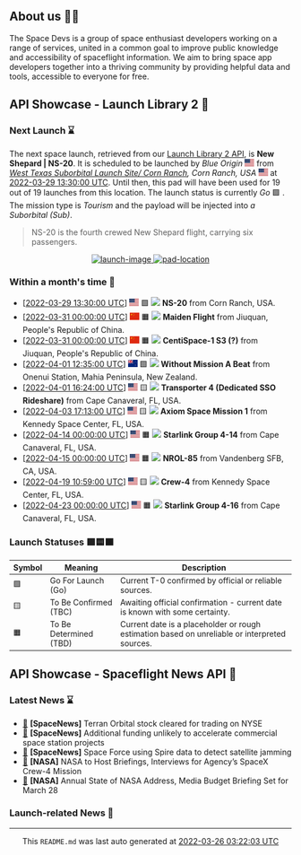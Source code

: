 ## About us 🧑‍🚀
The Space Devs is a group of space enthusiast developers working on a range of
services, united in a common goal to improve public knowledge and accessibility
of spaceflight information. We aim to bring space app developers together into a
thriving community by providing helpful data and tools, accessible to everyone
for free.

## API Showcase - Launch Library 2 🚀

### Next Launch ⌛
The next space launch, retrieved from our
<a href="https://thespacedevs.com/llapi">Launch Library 2 API</a>, is
**New Shepard | NS-20**. It is scheduled to be launched by *Blue Origin*
<img width="17" src="https://raw.githubusercontent.com/lipis/flag-icons/main/flags/4x3/us.svg" />
from *<a href="https://en.wikipedia.org/wiki/Corn_Ranch">West Texas Suborbital Launch Site/ Corn Ranch</a>, Corn Ranch, USA*
<img width="17" src="https://raw.githubusercontent.com/lipis/flag-icons/main/flags/4x3/us.svg" />
at <a href="https://www.timeanddate.com/worldclock/fixedtime.html?iso=20220329T133000">2022-03-29 13:30:00 UTC</a>.  Until
then, this pad will have been used for 19
out of 19 launches from this location. The launch status is currently
*Go* 🟩 . The mission type is
*Tourism* and the payload will be injected
into *a Suborbital
(Sub)*.
<br>
<blockquote>
  NS-20 is the fourth crewed New Shepard flight, carrying six passengers.
</blockquote>

<p float="left" align="center">
  <a href="https://en.wikipedia.org/wiki/New_Shepard" >
    <img alt="launch-image" height="200" src="https://spacelaunchnow-prod-east.nyc3.digitaloceanspaces.com/media/launcher_images/new2520shepard_image_20190207032624.jpeg" />
  </a>
  <a href="https://www.google.com/maps/place/31%C2%B025'22.4%22N+104%C2%B045'25.6%22W" >
    <img alt="pad-location" height="200" src="https://spacelaunchnow-prod-east.nyc3.digitaloceanspaces.com/media/launch_images/location_29_20200803142436.jpg"  />
  </a>
</p>

### Within a month's time 📅
- \[<a href="https://www.timeanddate.com/worldclock/fixedtime.html?iso=20220329T133000">2022-03-29 13:30:00 UTC</a>\]  <img width="17" src="https://raw.githubusercontent.com/lipis/flag-icons/main/flags/4x3/us.svg" /> 🟩  <a href="https://www.google.com/calendar/render?action=TEMPLATE&text=New Shepard | NS-20&location=Corn Ranch, USA&dates=20220329T133000Z%2F20220329T163000Z"><img border="0" width="15" src="https://upload.wikimedia.org/wikipedia/commons/a/a5/Google_Calendar_icon_%282020%29.svg"></a> **NS-20** from Corn Ranch, USA.
- \[<a href="https://www.timeanddate.com/worldclock/fixedtime.html?iso=20220331T000000">2022-03-31 00:00:00 UTC</a>\]  <img width="17" src="https://raw.githubusercontent.com/lipis/flag-icons/main/flags/4x3/cn.svg" /> 🟧  <a href="https://www.google.com/calendar/render?action=TEMPLATE&text=Zhuque-2 | Maiden Flight&location=Jiuquan, People&#x27;s Republic of China&dates=20220331T000000Z%2F20220331T000000Z"><img border="0" width="15" src="https://upload.wikimedia.org/wikipedia/commons/a/a5/Google_Calendar_icon_%282020%29.svg"></a> **Maiden Flight** from Jiuquan, People's Republic of China.
- \[<a href="https://www.timeanddate.com/worldclock/fixedtime.html?iso=20220331T000000">2022-03-31 00:00:00 UTC</a>\]  <img width="17" src="https://raw.githubusercontent.com/lipis/flag-icons/main/flags/4x3/cn.svg" /> 🟧  <a href="https://www.google.com/calendar/render?action=TEMPLATE&text=Kuaizhou 1A | CentiSpace-1 S3 (?)&location=Jiuquan, People&#x27;s Republic of China&dates=20220331T000000Z%2F20220331T000000Z"><img border="0" width="15" src="https://upload.wikimedia.org/wikipedia/commons/a/a5/Google_Calendar_icon_%282020%29.svg"></a> **CentiSpace-1 S3 (?)** from Jiuquan, People's Republic of China.
- \[<a href="https://www.timeanddate.com/worldclock/fixedtime.html?iso=20220401T123500">2022-04-01 12:35:00 UTC</a>\]  <img width="17" src="https://raw.githubusercontent.com/lipis/flag-icons/main/flags/4x3/nz.svg" /> 🟩  <a href="https://www.google.com/calendar/render?action=TEMPLATE&text=Electron | Without Mission A Beat&location=Onenui Station, Mahia Peninsula, New Zealand&dates=20220401T123500Z%2F20220401T123500Z"><img border="0" width="15" src="https://upload.wikimedia.org/wikipedia/commons/a/a5/Google_Calendar_icon_%282020%29.svg"></a> **Without Mission A Beat** from Onenui Station, Mahia Peninsula, New Zealand.
- \[<a href="https://www.timeanddate.com/worldclock/fixedtime.html?iso=20220401T162400">2022-04-01 16:24:00 UTC</a>\]  <img width="17" src="https://raw.githubusercontent.com/lipis/flag-icons/main/flags/4x3/us.svg" /> 🟨  <a href="https://www.google.com/calendar/render?action=TEMPLATE&text=Falcon 9 Block 5 | Transporter 4 (Dedicated SSO Rideshare)&location=Cape Canaveral, FL, USA&dates=20220401T162400Z%2F20220401T162400Z"><img border="0" width="15" src="https://upload.wikimedia.org/wikipedia/commons/a/a5/Google_Calendar_icon_%282020%29.svg"></a> **Transporter 4 (Dedicated SSO Rideshare)** from Cape Canaveral, FL, USA.
- \[<a href="https://www.timeanddate.com/worldclock/fixedtime.html?iso=20220403T171300">2022-04-03 17:13:00 UTC</a>\]  <img width="17" src="https://raw.githubusercontent.com/lipis/flag-icons/main/flags/4x3/us.svg" /> 🟨  <a href="https://www.google.com/calendar/render?action=TEMPLATE&text=Falcon 9 Block 5 | Axiom Space Mission 1&location=Kennedy Space Center, FL, USA&dates=20220403T171300Z%2F20220403T171300Z"><img border="0" width="15" src="https://upload.wikimedia.org/wikipedia/commons/a/a5/Google_Calendar_icon_%282020%29.svg"></a> **Axiom Space Mission 1** from Kennedy Space Center, FL, USA.
- \[<a href="https://www.timeanddate.com/worldclock/fixedtime.html?iso=20220414T000000">2022-04-14 00:00:00 UTC</a>\]  <img width="17" src="https://raw.githubusercontent.com/lipis/flag-icons/main/flags/4x3/us.svg" /> 🟧  <a href="https://www.google.com/calendar/render?action=TEMPLATE&text=Falcon 9 Block 5 | Starlink Group 4-14&location=Cape Canaveral, FL, USA&dates=20220414T000000Z%2F20220414T000000Z"><img border="0" width="15" src="https://upload.wikimedia.org/wikipedia/commons/a/a5/Google_Calendar_icon_%282020%29.svg"></a> **Starlink Group 4-14** from Cape Canaveral, FL, USA.
- \[<a href="https://www.timeanddate.com/worldclock/fixedtime.html?iso=20220415T000000">2022-04-15 00:00:00 UTC</a>\]  <img width="17" src="https://raw.githubusercontent.com/lipis/flag-icons/main/flags/4x3/us.svg" /> 🟧  <a href="https://www.google.com/calendar/render?action=TEMPLATE&text=Falcon 9 Block 5 | NROL-85&location=Vandenberg SFB, CA, USA&dates=20220415T000000Z%2F20220415T000000Z"><img border="0" width="15" src="https://upload.wikimedia.org/wikipedia/commons/a/a5/Google_Calendar_icon_%282020%29.svg"></a> **NROL-85** from Vandenberg SFB, CA, USA.
- \[<a href="https://www.timeanddate.com/worldclock/fixedtime.html?iso=20220419T105900">2022-04-19 10:59:00 UTC</a>\]  <img width="17" src="https://raw.githubusercontent.com/lipis/flag-icons/main/flags/4x3/us.svg" /> 🟨  <a href="https://www.google.com/calendar/render?action=TEMPLATE&text=Falcon 9 Block 5 | Crew-4&location=Kennedy Space Center, FL, USA&dates=20220419T105900Z%2F20220419T105900Z"><img border="0" width="15" src="https://upload.wikimedia.org/wikipedia/commons/a/a5/Google_Calendar_icon_%282020%29.svg"></a> **Crew-4** from Kennedy Space Center, FL, USA.
- \[<a href="https://www.timeanddate.com/worldclock/fixedtime.html?iso=20220423T000000">2022-04-23 00:00:00 UTC</a>\]  <img width="17" src="https://raw.githubusercontent.com/lipis/flag-icons/main/flags/4x3/us.svg" /> 🟧  <a href="https://www.google.com/calendar/render?action=TEMPLATE&text=Falcon 9 Block 5 | Starlink Group 4-16&location=Cape Canaveral, FL, USA&dates=20220423T000000Z%2F20220423T000000Z"><img border="0" width="15" src="https://upload.wikimedia.org/wikipedia/commons/a/a5/Google_Calendar_icon_%282020%29.svg"></a> **Starlink Group 4-16** from Cape Canaveral, FL, USA.


### Launch Statuses 🟩🟨🟧
<p align="center">
    <table class="tg">
    <thead>
      <tr>
        <th class="tg-0pky">Symbol</th>
        <th class="tg-0pky">Meaning</th>
        <th class="tg-0pky">Description</th>
      </tr>
    </thead>
    <tbody>
      <tr>
        <td class="tg-0pky">🟩</td>
        <td class="tg-0pky">Go For Launch (Go)</td>
        <td class="tg-0pky">Current T-0 confirmed by official or reliable sources.</td>
      </tr>
      <tr>
        <td class="tg-0pky">🟨</td>
        <td class="tg-0pky">To Be Confirmed (TBC)</td>
        <td class="tg-0pky">Awaiting official confirmation - current date is known with some certainty.</td>
      </tr>
      <tr>
        <td class="tg-0pky">🟧</td>
        <td class="tg-0pky">To Be Determined (TBD)</td>
        <td class="tg-0pky">Current date is a placeholder or rough estimation based on unreliable or interpreted sources.</td>
      </tr>
    </tbody>
    </table>
</p>

## API Showcase - Spaceflight News API 📰

### Latest News ⌛
- <a href="https://spacenews.com/terran-orbital-merger-completed/" >🔗</a> **[SpaceNews]** Terran Orbital stock cleared for trading on NYSE
- <a href="https://spacenews.com/additional-funding-unlikely-to-accelerate-commercial-space-station-projects/" >🔗</a> **[SpaceNews]** Additional funding unlikely to accelerate commercial space station projects
- <a href="https://spacenews.com/space-force-using-spire-data-to-detect-satellite-jamming/" >🔗</a> **[SpaceNews]** Space Force using Spire data to detect satellite jamming
- <a href="http://www.nasa.gov/press-release/nasa-to-host-briefings-interviews-for-agency-s-spacex-crew-4-mission" >🔗</a> **[NASA]** NASA to Host Briefings, Interviews for Agency’s SpaceX Crew-4 Mission
- <a href="http://www.nasa.gov/press-release/annual-state-of-nasa-address-media-budget-briefing-set-for-march-28" >🔗</a> **[NASA]** Annual State of NASA Address, Media Budget Briefing Set for March 28


### Launch-related News 🚀



<hr>
  <div align="center">
  This <code>README.md</code> was last auto generated at <a href="https://www.timeanddate.com/worldclock/fixedtime.html?iso=20220326T032203">2022-03-26 03:22:03 UTC</a>
  <br>
  <!-- <a href="https://medium.com/@g.h.garrett" target="_blank">Learn to add space launches to your profile here!</a> -->
</div>